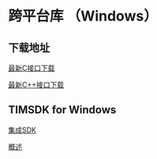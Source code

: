 # 跨平台库 （Windows）

## 下载地址

[最新C接口下载](https://im.sdk.cloud.tencent.cn/download/plus/5.9.1872/cross_platform/ImSDK_Windows_C_5.9.1872.zip)

[最新C++接口下载](https://im.sdk.cloud.tencent.cn/download/plus/5.9.1872/cross_platform/ImSDK_Windows_CPP_5.9.1872.zip)

## TIMSDK for Windows

[集成SDK](https://cloud.tencent.com/document/product/269/33489)

[概述](https://cloud.tencent.com/document/product/269/33490)


